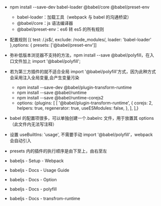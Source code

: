 - npm install --save-dev babel-loader @babel/core @babel/preset-env
  - babel-loader：加载工具（webpack 与 babel 的沟通桥梁）
  - @babel/core：js 语法编译器
  - @babel/preset-env：es6 转 es5 的所有规则
- 配置规则 [{ test: /\.js\$/, exclude: /node_modules/, loader: 'babel-loader' },options: { presets: ['@babel/preset-env']]
- 弥补低版本浏览器不支持的方法，npm install --save @babel/polyfill，在入口文件加上 import '@babel/polyfill';
- 若为第三方插件的就不适合全局 import '@babel/polyfill'方式，因为此种方式会采用注入全局变量,会产生变量污染
  - npm install --save-dev @babel/plugin-transform-runtime
  - npm install --save @babel/runtime
  - npm install --save @babel/runtime-corejs2
  - options: {plugins: [
    [
    '@babel/plugin-transform-runtime',
    {
    corejs: 2,
    helpers: true,
    regenerator: true,
    useESModules: false,
    },
    ],
    ],}
- babel 的配置项很多，可以单独创建一个.babelrc 文件，用于放置其 options（此文件内无法写注释）
- 设置 useBuiltIns: 'usage', 不需要手动 import '@babel/polyfill'，webpack 会自动引入

- presets 内的插件的执行顺序是由下至上，由右至左

- babeljs - Setup - Webpack
- babeljs - Docs - Usage Guide
- babeljs - Docs - Option
- babeljs - Docs - polyfill
- babeljs - Docs - transfrom-runtime
